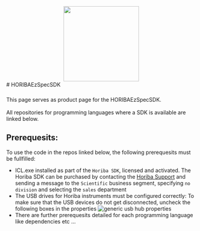 <div align="center">
  <img height="200" src="https://www.ilmexhibitions.com/cemindia/exhibitor/logos/HORIBA%20Logo.jpg"  />
</div>
# HORIBAEzSpecSDK

###

<p align="left">This page serves as product page for the HORIBAEzSpecSDK.<br><br>All repositories for programming languages where a SDK is available are linked below.</p>

###

## Prerequesits:
To use the code in the repos linked below, the following prerequesits must be fullfilled:
- ICL.exe installed as part of the `Horiba SDK`, licensed and activated. The Horiba SDK can be purchased by contacting the [Horiba Support](https://www.horiba.com/int/scientific/contact/) and sending a message to the `Scientific` business segment, specifying `no division` and selecting the `sales` department
- The USB drives for Horiba instruments must be configured correctly: To make sure that the USB devices do not get disconnected, uncheck the following boxes in the properties
  ![generic usb hub properties](docs/source/images/generic_usb_hub_properties.png)
- There are further prerequesits detailed for each programming language like dependencies etc ...

###
